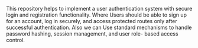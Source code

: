 This repository helps to implement a user authentication system with secure login and registration functionality. Where Users should be able to sign up for an account, log in securely, and access protected routes only after successful authentication. Also we can Use standard mechanisms to handle password hashing, session management, and user role- based access control.
